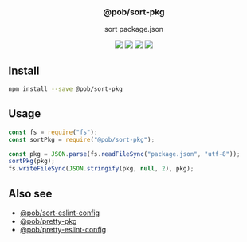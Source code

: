 <h3 align="center">
  @pob/sort-pkg
</h3>

<p align="center">
  sort package.json
</p>

<p align="center">
  <a href="https://npmjs.org/package/@pob/sort-pkg"><img src="https://img.shields.io/npm/v/@pob/sort-pkg.svg?style=flat-square"></a>
  <a href="https://npmjs.org/package/@pob/sort-pkg"><img src="https://img.shields.io/npm/dw/@pob/sort-pkg.svg?style=flat-square"></a>
  <a href="https://npmjs.org/package/@pob/sort-pkg"><img src="https://img.shields.io/node/v/@pob/sort-pkg.svg?style=flat-square"></a>
  <a href="https://npmjs.org/package/@pob/sort-pkg"><img src="https://img.shields.io/npm/types/@pob/sort-pkg.svg?style=flat-square"></a>
</p>

## Install

```bash
npm install --save @pob/sort-pkg
```

## Usage

```js
const fs = require("fs");
const sortPkg = require("@pob/sort-pkg");

const pkg = JSON.parse(fs.readFileSync("package.json", "utf-8"));
sortPkg(pkg);
fs.writeFileSync(JSON.stringify(pkg, null, 2), pkg);
```

## Also see

- [@pob/sort-eslint-config](https://npmjs.org/package/@pob/sort-eslint-config)
- [@pob/pretty-pkg](https://npmjs.org/package/@pob/pretty-pkg)
- [@pob/pretty-eslint-config](https://npmjs.org/package/@pob/pretty-eslint-config)
